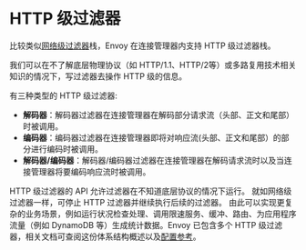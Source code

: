 # HTTP 级过滤器

比较类似[网络级过滤器](network_filters.md#arch-overview-network-filters)栈，Envoy 在连接管理器内支持 HTTP 级过滤器栈。

我们可以在不了解底层物理协议（如 HTTP/1.1、HTTP/2等）或多路复用技术相关知识的情况下，写过滤器去操作 HTTP 级的信息。

有三种类型的 HTTP 级过滤器:

- **解码器**：解码器过滤器在连接管理器在解码部分请求流（头部、正文和尾部）时被调用。
- **编码器**：编码器过滤器在连接管理器即将对响应流(头部、正文和尾部）的部分进行编码时被调用。
- **解码器/编码器**：解码器/编码器过滤器在连接管理器在解码请求流时以及当连接管理器将要编码响应流时被调用。

HTTP 级过滤器的 API 允许过滤器在不知道底层协议的情况下运行。 就如网络级过滤器一样，可停止 HTTP 过滤器并继续执行后续的过滤器。 由此可以实现更复杂的业务场景，例如运行状况检查处理、调用限速服务、缓冲、路由、为应用程序流量（例如 DynamoDB 等）生成统计数据。Envoy 已包含多个 HTTP 级过滤器，相关文档可查阅这份体系结构概述以及[配置参考](../../configuration/http_filters/http_filters.md#config-http-filters)。
